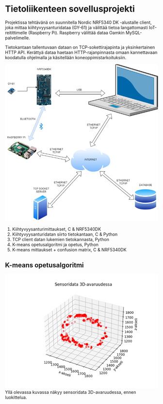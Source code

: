 # Tietoliikenteen sovellusprojekti
Projektissa tehtävänä on suunnitella Nordic NRF5340 DK -alustalle client, joka mittaa kiihtyvyysanturidataa (GY-61) ja välittää tietoa langattomasti IoT-reitittimelle (Raspberry Pi). Raspberry välittää dataa Oamkin MySQL-palvelimelle.

Tietokantaan tallentuvaan dataan on TCP-sokettirajapinta ja yksinkertainen HTTP API. Kerättyä dataa haetaan HTTP-rajanpinnasta omaan kannettavaan koodatulla ohjelmalla ja käsitellään koneoppimistarkoituksiin.

<picture>
 <img alt="Arkkitehtuurikuva" src="arkkitehtuurikuva.png">
</picture>

1. Kiihtyvyysanturimittaukset, C & NRF5340DK
2. Kiihtyvyysanturidatan siirto tietokantaan, C & Python
3. TCP client datan lukemien tietokannasta, Python
2. K-means opetusalgoritmi ja opetus, Python
3. K-means mittaukset + confusion matrix, C & NRF5340DK

## K-means opetusalgoritmi
<picture>
 <img alt="Sensoridata3D" src="Sensoridata3D.png">
</picture>
Yllä olevassa kuvassa näkyy sensoridata 3D-avaruudessa, ennen luokittelua.